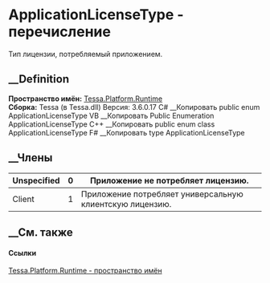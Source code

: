 # ApplicationLicenseType - перечисление
Тип лицензии, потребляемый приложением.
## __Definition
 **Пространство имён:** [Tessa.Platform.Runtime](N_Tessa_Platform_Runtime.htm)  
 **Сборка:** Tessa (в Tessa.dll) Версия: 3.6.0.17
C# __Копировать
     public enum ApplicationLicenseType
VB __Копировать
     Public Enumeration ApplicationLicenseType
C++ __Копировать
     public enum class ApplicationLicenseType
F# __Копировать
     type ApplicationLicenseType
##  __Члены
Unspecified| 0|  Приложение не потребляет лицензию.  
---|---|---  
Client| 1|  Приложение потребляет универсальную клиентскую лицензию.  
## __См. также
#### Ссылки
[Tessa.Platform.Runtime - пространство имён](N_Tessa_Platform_Runtime.htm)
